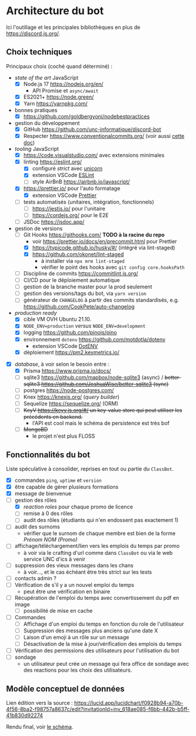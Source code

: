 # Architecture du bot

Ici l'outillage et les principales bibliothèques en plus de <https://discord.js.org/>.

## Choix techniques

Principaux choix (coché quand déterminé) :

- _state of the art_ JavaScript
  - [x] Node.js 17 <https://nodejs.org/en/>
    - API Promise et `async/await`
  - [x] ES2021+ <https://node.green/>
  - [x] Yarn <https://yarnpkg.com/>
- bonnes pratiques
  - [x] <https://github.com/goldbergyoni/nodebestpractices>
- gestion du développement
  - [x] GitHub <https://github.com/unc-informatique/discord-bot>
  - [x] Respecter <https://www.conventionalcommits.org/> (voir aussi [cette doc](https://gist.github.com/joshbuchea/6f47e86d2510bce28f8e7f42ae84c716))
- _tooling_ JavaScript
  - [x] <https://code.visualstudio.com/> avec extensions minimales
  - [x] linting <https://eslint.org/>
    - [x] configuré _strict_ avec [unicorn](https://github.com/sindresorhus/eslint-plugin-unicorn)
    - [x] extension VSCode [ESLint](https://marketplace.visualstudio.com/items?itemName=dbaeumer.vscode-eslint)
    - [ ] style AirBnB <https://airbnb.io/javascript/>
  - [x] <https://prettier.io/> pour l'auto formatage
    - [x] extension VSCode [Prettier](https://marketplace.visualstudio.com/items?itemName=esbenp.prettier-vscode)
  - [ ] tests automatisés (unitaires, intégration, fonctionnels)
    - [ ] <https://jestjs.io/> pour l'unitaire
    - [ ] <https://cordejs.org/> pour le E2E
  - [ ] JSDoc <https://jsdoc.app/>
- gestion de versions
  - [ ] Git Hooks <https://githooks.com/> **TODO à la racine du repo**
    - voir <https://prettier.io/docs/en/precommit.html> pour Prettier
    - [x] <https://typicode.github.io/husky/#/> (intégré via lint-staged)
    - [x] <https://github.com/okonet/lint-staged>
      - à installer via `npx mrm lint-staged`
      - vérifier le point des hooks avec `git config core.hooksPath`
  - [ ] Discipline de commits <https://commitlint.js.org/>
  - [ ] CI/CD pour le déploiement automatique
  - [ ] gestion de la branche master pour la prod seulement
  - [ ] gestion des versions/tags du bot, via `yarn version`
  - [ ] générateur de `CHANGELOG` à partir des commits standardisés, e.g. <https://github.com/CookPete/auto-changelog>
- _production ready_
  - [x] cible VM OVH Ubuntu 21.10.
  - [x] `NODE_ENV=production` _versus_ `NODE_ENV=development`
  - [x] logging <https://github.com/pinojs/pino>
  - [x] environnement `dotenv` <https://github.com/motdotla/dotenv>
    - extension VSCode [DotENV](https://marketplace.visualstudio.com/items?itemName=mikestead.dotenv)
  - [x] déploiement <https://pm2.keymetrics.io/>
- [x] _database_, à voir selon le besoin entre :
  - [x] Prisma <https://www.prisma.io/docs/>
  - [ ] sqlite3 <https://github.com/mapbox/node-sqlite3> (async) / ~~better-sqlite3 <https://github.com/JoshuaWise/better-sqlite3> (sync)~~
  - [ ] postgres <https://node-postgres.com/>
  - [ ] Knex <https://knexjs.org/> (_query builder_)
  - [ ] Sequelize <https://sequelize.org/> (ORM)
  - [ ] ~~KeyV <https://keyv.js.org/#/> un key-value store qui peut utiliser les précédents en backend.~~
    - l'API est cool mais le schéma de persistence est très bof
  - [ ] ~~MongoBD~~
    - le projet n'est plus FLOSS

## Fonctionnalités du bot

Liste spéculative à consolider, reprises en tout ou partie du `ClassBot`.

- [x] commandes `ping`, `uptime` et `version`
- [x] être capable de gérer plusieurs formations
- [x] message de bienvenue
- [ ] gestion des rôles
  - [x] _reaction roles_ pour chaque promo de licence
  - [ ] remise à 0 des rôles
  - [ ] audit des rôles (étudiants qui n'en endossent pas exactement 1)
- [ ] audit des surnoms
  - vérifier que le surnom de chaque membre est bien de la forme _Prénom NOM (Promo)_
- [ ] affichage/téléchargement/lien vers les emplois du temps par promo
  - à voir via le crafting d'url comme dans `ClassBot` ou via le web service UNC d'ics à venir
- [ ] suppression des vieux messages dans les chans
  - à voir..., et le cas échéant être très strict sur les tests
- [ ] contacts admin ?
- [ ] Vérification de s'il y a un nouvel emploi du temps
  - peut être une vérification en binaire
- [ ] Récupération de l'emploi du temps avec convertissement du pdf en image
  - [ ] possibilité de mise en cache
- [ ] Commandes
  - [ ] Affichage d'un emploi du temps en fonction du role de l'utilisateur
  - [ ] Suppression des messages plus anciens qu'une date X
  - [ ] Laison d'un emoji à un rôle sur un message
  - [ ] Désactivation de la mise à jour/vérification des emplois du temps
- [ ] Vérification des permissions des utilisateurs pour l'utilisation du bot
- [ ] sondage
  - un utilisateur peut crée un message qui fera office de sondage avec des reactions pour les choix des utilisateurs.

## Modèle conceptuel de données

Lien édition vers la source : <https://lucid.app/lucidchart/f0928b94-a70b-4f56-8ba2-f98757a8637c/edit?invitationId=inv_618ae085-f6bb-442b-b5ff-41b830d92274>

Rendu final, voir [le schéma](Schema_BotDiscord.pdf).
